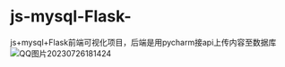 # js-mysql-Flask-
js+mysql+Flask前端可视化项目，后端是用pycharm接api上传内容至数据库
![QQ图片20230726181424](https://github.com/vatanenQ/js-mysql-Flask-/assets/140465311/55b0001c-6709-40b2-9d32-b809763ad50b)
